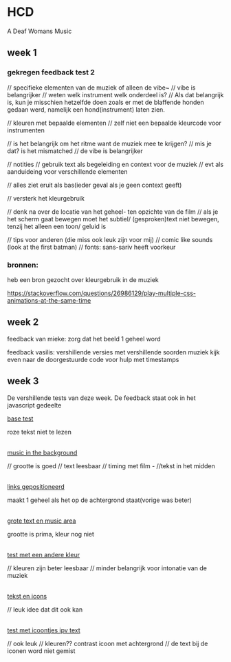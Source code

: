 # HCD
 A Deaf Womans Music


<h2>week 1</h2>
<p></p>

<h3> gekregen feedback test 2</h3>
// specifieke elementen van de muziek of alleen de vibe~
// vibe is belangrijker
// weten welk instrument welk onderdeel is?
// Als dat belangrijk is, kun je misschien hetzelfde doen zoals er met de blaffende honden gedaan werd, namelijk een hond(instrument) laten zien.

// kleuren met bepaalde elementen
// zelf niet een bepaalde kleurcode voor instrumenten

// is het belangrijk om het ritme want de muziek mee te krijgen? // mis je dat? is het mismatched
// de vibe is belangrijker


// notities
// gebruik text als begeleiding en context voor de muziek
// evt als aanduideing voor verschillende elementen

// alles ziet eruit als bas(ieder geval als je geen context geeft) 

// versterk het kleurgebruik

// denk na over de locatie van het geheel- ten opzichte van de film
// als je het scherm gaat bewegen moet het subtiel/ (gesproken)text niet bewegen, tenzij het alleen een toon/ geluid is


// tips voor anderen (die miss ook leuk zijn voor mij)
// comic like sounds (look at the first batman)
// fonts: sans-sariv heeft voorkeur


<h3> bronnen:</h3>
<p>heb een bron gezocht over kleurgebruik in de muziek</p>
<a href="https://studentmusicorganizer.com/blogs/main/14032261-the-colours-of-music#:~:text=PINK%20for%20forte%20(loud)%20and,colour%20for%20a%20quiet%20sound."></a>

https://stackoverflow.com/questions/26986129/play-multiple-css-animations-at-the-same-time


<p></p>

<h2>week 2</h2>
<p>feedback van mieke: zorg dat het beeld 1 geheel word</p>
<p>feedback vasilis: 
vershillende versies met vershillende soorden muziek
kijk even naar de doorgestuurde code voor hulp met timestamps</p>


<h2>week 3</h2>
<p>De vershillende tests van deze week. De feedback staat ook in het javascript gedeelte</p>
<a href="https://codepen.io/IKreike/pen/raaNOdK"> base test</a>
<p>roze tekst niet te lezen</p><br>
<a href="https://codepen.io/IKreike/pen/yyyLYjp"> music in the background</a>
<p>// grootte is goed // text leesbaar // timing met film - //tekst in het midden</p><br>
<a href="https://codepen.io/IKreike/pen/azzbvaX?editors=1100">links gepositioneerd</a>
<p>maakt 1 geheel als het op de achtergrond staat(vorige was beter)</p><br>
<a href="https://codepen.io/IKreike/pen/yyyLYQK"> grote text en music area</a>
<p> grootte is prima, kleur nog niet</p><br>
<a href="https://codepen.io/IKreike/pen/oggNjVv"> test met een andere kleur</a>
<p>// kleuren zijn beter leesbaar // minder belangrijk voor intonatie van de muziek</p><br>
<a href="https://codepen.io/IKreike/pen/YPPzymy"> tekst en icons</a>
<p> // leuk idee dat dit ook kan</p><br>
<a href="https://codepen.io/IKreike/pen/emmYpqQ?editors=1100">test met icoontjes ipv text</a>
<p> // ook leuk // kleuren?? contrast icoon met achtergrond // de text bij de iconen word niet gemist</p><br>


<a href=""></a>
<p></p>
